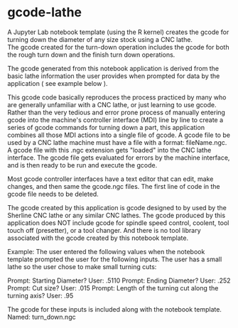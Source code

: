 ﻿# gcode-lathe

 A Jupyter Lab notebook template (using the R kernel) creates the gcode for turning down the diameter of any size stock using a CNC lathe.  
 The gcode created for the turn-down operation includes the gcode for both the rough turn down and the finish turn down operations.
 
 The gcode generated from this notebook application is derived from the basic lathe information the user provides when prompted 
 for data by the application ( see example below ).  
 
This gcode code basically reproduces the process practiced by many who are generally unfamiliar with a CNC lathe, or just learning to use gcode. 
Rather than the very tedious and error prone process of manually entering gcode into the machine's controller interface (MDI) line by line to 
create a series of gcode commands for turning down a part, this application combines all those MDI actions into a single file of gcode.  A gcode
file to be used by a CNC lathe machine must have a file with a format:  fileName.ngc.   A gcode file with this .ngc extension gets "loaded" into 
the CNC lathe interface.  The gcode file gets evaluated for errors by the machine interface, and is then ready to be run and execute the gcode.

Most gcode controller interfaces have a text editor that can edit, make changes, and then same the gcode.ngc files. The first line of code in
the gcode file needs to be deleted.
  
The gcode created by this application is gcode designed to by used by the Sherline CNC lathe or any similar CNC lathes.  The gcode produced by 
this application does NOT include gcode for spindle speed control, coolent, tool touch off (presetter), or a tool changer.  And there is no tool 
library associated with the gcode created by this notebook template.

Example: The user entered the following values when the notebook template prompted the user for the following inputs.  The user has a small lathe
         so the user chose to make small turning cuts:

Prompt: Starting Diameter?
User: .5110
Prompt: Ending Diameter?
User: .252
Prompt: Cut size?
User:  .015
Prompt: Length of the turning cut along the turning axis? 
User: .95

The gcode for these inputs is included along with the notebook template.  Named: turn_down.ngc


